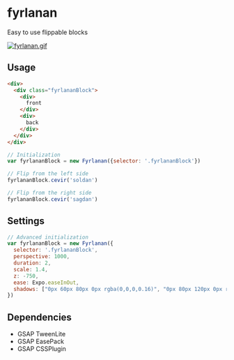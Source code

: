 # fyrlanan

Easy to use flippable blocks

[![fyrlanan.gif](https://s21.postimg.org/yesd5ijw7/fyrlanan.gif)](https://postimg.org/image/vkp7s2hpv/)

## Usage
```html
<div>
  <div class="fyrlananBlock">
    <div>
      front
    </div>
    <div>
      back
    </div>
  </div>
</div>
```

```javascript
// Initialization
var fyrlananBlock = new Fyrlanan({selector: '.fyrlananBlock'})

// Flip from the left side
fyrlananBlock.cevir('soldan')

// Flip from the right side
fyrlananBlock.cevir('sagdan')
```

## Settings
```javascript
// Advanced initialization
var fyrlananBlock = new Fyrlanan({
  selector: '.fyrlananBlock',
  perspective: 1000,
  duration: 2,
  scale: 1.4,
  z: -750,
  ease: Expo.easeInOut,
  shadows: ["0px 60px 80px 0px rgba(0,0,0,0.16)", "0px 80px 120px 0px rgba(0,0,0,0.04)"]
})
```

## Dependencies

* GSAP TweenLite
* GSAP EasePack
* GSAP CSSPlugin
